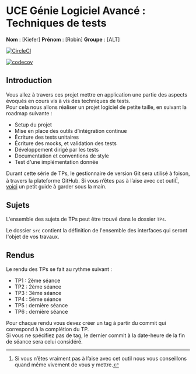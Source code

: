 # UCE Génie Logiciel Avancé : Techniques de tests

**Nom** : [Kiefer]
**Prénom** : [Robin]
**Groupe** : [ALT]

[![CircleCI](https://dl.circleci.com/status-badge/img/gh/RobinKiefer2000/ceri-m1-techniques-de-test/tree/master.svg?style=svg)](https://dl.circleci.com/status-badge/redirect/gh/RobinKiefer2000/ceri-m1-techniques-de-test/tree/master)

[![codecov](https://codecov.io/github/RobinKiefer2000/ceri-m1-techniques-de-test/graph/badge.svg?token=C8ZVY3MYN6)](https://codecov.io/github/RobinKiefer2000/ceri-m1-techniques-de-test)

## Introduction

Vous allez à travers ces projet mettre en application une partie des aspects évoqués en cours vis à vis des techniques de tests.  
Pour cela nous allons réaliser un projet logiciel de petite taille, en suivant la roadmap suivante : 
- Setup du projet
- Mise en place des outils d’intégration continue
- Écriture des tests unitaires
- Écriture des mocks, et validation des tests
- Développement dirigé par les tests
- Documentation et conventions de style
- Test d'une implémentation donnée

Durant cette série de TPs, le gestionnaire de version Git sera utilisé à foison, à travers la plateforme GitHub. Si vous n’êtes pas à l’aise avec cet outil[^1], [voici](http://rogerdudler.github.io/git-guide/) un petit guide à garder sous la main.

## Sujets

L'ensemble des sujets de TPs peut être trouvé dans le dossier `TPs`.

Le dossier `src` contient la définition de l'ensemble des interfaces qui seront l'objet de vos travaux.

## Rendus

Le rendu des TPs se fait au rythme suivant :

- TP1 : 2ème séance
- TP2 : 2ème séance
- TP3 : 3ème séance
- TP4 : 5ème séance
- TP5 : dernière séance
- TP6 : dernière séance

Pour chaque rendu vous devez créer un tag à partir du commit qui correspond à la complétion du TP.  
Si vous ne spécifiez pas de tag, le dernier commit à la date-heure de la fin de séance sera celui considéré.

[^1]: Si vous n’êtes vraiment pas à l’aise avec cet outil nous vous conseillons quand même vivement de vous y mettre.

